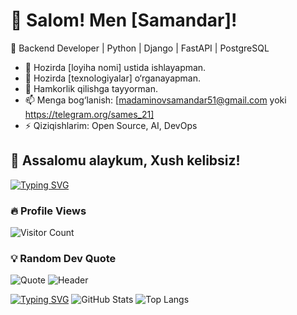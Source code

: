 # 👋 Salom! Men [Samandar]!

🚀 Backend Developer | Python | Django | FastAPI | PostgreSQL

- 🔭 Hozirda [loyiha nomi] ustida ishlayapman.
- 🌱 Hozirda [texnologiyalar] o‘rganayapman.
- 👯 Hamkorlik qilishga tayyorman.
- 📫 Menga bog‘lanish: [madaminovsamandar51@gmail.com yoki https://telegram.org/sames_21]
- ⚡ Qiziqishlarim: Open Source, AI, DevOps

## 👋 Assalomu alaykum, Xush kelibsiz!

[![Typing SVG](https://readme-typing-svg.herokuapp.com?font=Fira+Code&pause=1000&width=435&lines=Python+Backend+Developer;Django+%7C+FastAPI+%7C+AIogram)](https://git.io/typing-svg)

### 🔥 Profile Views
![Visitor Count](https://komarev.com/ghpvc/?username=Madaminof&color=blue&style=flat)

### 💡 Random Dev Quote
![Quote](https://quotes-github-readme.vercel.app/api?type=horizontal&theme=dark)
![Header](https://capsule-render.vercel.app/api?type=waving&color=gradient&height=200&section=header&text=Welcome%20to%20My%20Profile!&fontSize=40&animation=fadeIn)

[![Typing SVG](https://readme-typing-svg.herokuapp.com?font=Fira+Code&pause=1000&width=435&lines=The+five+boxing+wizards+jump+quickly;How+vexingly+quick+daft+zebras+jump)](https://git.io/typing-svg)
![GitHub Stats](https://github-readme-stats.vercel.app/api?username=Madaminof&show_icons=true&theme=dark)
![Top Langs](https://github-readme-stats.vercel.app/api/top-langs/?username=Madaminof&layout=compact&theme=dark)

